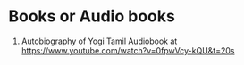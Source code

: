 # Books or Audio books
1. Autobiography of Yogi Tamil Audiobook at https://www.youtube.com/watch?v=0fpwVcy-kQU&t=20s
